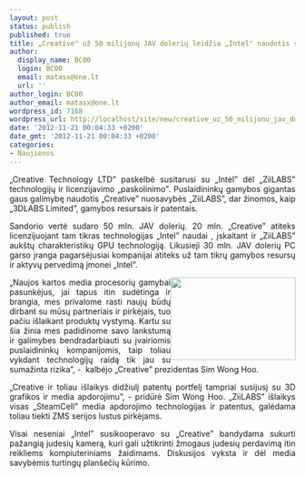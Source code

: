 ```yaml
---
layout: post
status: publish
published: true
title: „Creative" už 50 milijonų JAV dolerių leidžia „Intel" naudotis savo patentais
author:
  display_name: BC00
  login: BC00
  email: matasx@one.lt
  url: ''
author_login: BC00
author_email: matasx@one.lt
wordpress_id: 7168
wordpress_url: http://localhost/site/new/creative_uz_50_milijonu_jav_doleriu_leidzia_intel_naudotis_savo_patentais/
date: '2012-11-21 00:04:33 +0200'
date_gmt: '2012-11-21 00:04:33 +0200'
categories:
- Naujienos
---
```

<p style="text-align: justify;">
	&bdquo;Creative Technology LTD&rdquo; paskelbė susitarusi su &bdquo;Intel&rdquo; dėl &bdquo;ZiiLABS&quot; technologijų ir licenzijavimo &bdquo;paskolinimo&quot;. Puslaidininkų gamybos gigantas gaus galimybę naudotis &bdquo;Creative&rdquo; nuosavybės &bdquo;ZiiLABS&rdquo;, dar žinomos, kaip &bdquo;3DLABS Limited&rdquo;, gamybos resursais ir patentais.</p>
<p style="text-align: justify;">
	Sandorio vertė sudaro 50 mln. JAV dolerių. 20 mln. &bdquo;Creative&rdquo; atiteks licenzijuojant tam tikras technologijas &bdquo;Intel&rdquo; naudai , įskaitant ir &bdquo;ZiiLABS&rdquo; auk&scaron;tų charakteristikų GPU technologiją. Likusieji 30 mln. JAV dolerių PC garso įranga pagarsėjusiai kompanijai atiteks už tam tikrų gamybos resursų ir aktyvų pervedimą įmonei &bdquo;Intel&rdquo;.</p>
<p style="text-align: justify;">
	<img alt="" src="http://technews.lt/userfiles/ziilabs.jpg" style="width: 220px; height: 145px; float: right;" />&bdquo;Naujos kartos media procesorių gamybai pasunkėjus, jai tapus itin sudėtinga ir brangia, mes privalome rasti naujų būdų dirbant su mūsų partneriais ir pirkėjais, tuo pačiu i&scaron;laikant produktų vystymą. Kartu su &scaron;ia žinia mes padidinome savo lankstumą ir galimybes bendradarbiauti su įvairiomis puslaidininkų kompanijomis, taip toliau vykdant technologijų raidą tik jau su sumažinta rizika&rdquo;, -&nbsp; kalbėjo &bdquo;Creative&rdquo; prezidentas Sim Wong Hoo.</p>
<p style="text-align: justify;">
	&bdquo;Creative ir toliau i&scaron;laikys didžiulį patentų portfelį tampriai susijusį su 3D grafikos ir media apdorojimu&rdquo;, - pridūrė Sim Wong Hoo. &bdquo;ZiiLABS&rdquo; i&scaron;laikys visas &bdquo;SteamCell&rdquo; media apdorojimo technologijas ir patentus, galėdama toliau tiekti ZMS serijos lustus pirkėjams.</p>
<p style="text-align: justify;">
	Visai neseniai &bdquo;Intel&rdquo; susikooperavo su &bdquo;Creative&rdquo; bandydama sukurti pažangią judesių kamerą, kuri gali užtikrinti žmogaus judesių perdavimą itin reikliems kompiuteriniams žaidimams. Diskusijos vyksta ir dėl media savybėmis turtingų plan&scaron;ečių kūrimo.</p>
